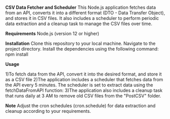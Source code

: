 **CSV Data Fetcher and Scheduler**
This Node.js application fetches data from an API, converts it into a different format (DTO - Data Transfer Object), and stores it in CSV files. It also includes a scheduler to perform periodic data extraction and a cleanup task to manage the CSV files over time.

**Requirements**
Node.js (version 12 or higher)

**Installation**
Clone this repository to your local machine.
Navigate to the project directory.
Install the dependencies using the following command:
npm install


**Usage**

1)To fetch data from the API, convert it into the desired format, and store it as a CSV file
2)The application includes a scheduler that fetches data from the API every 5 minutes. The scheduler is set to extract data using the fetchDataFromAPI function:
3)The application also includes a cleanup task that runs daily at 3 AM to remove old CSV files from the "PostCSV" folder.

**Note**
Adjust the cron schedules (cron.schedule) for data extraction and cleanup according to your requirements.

